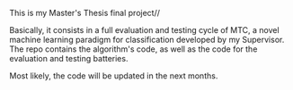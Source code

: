 This is my Master's Thesis final project//

Basically, it consists in a full evaluation and testing cycle of MTC, a novel machine learning paradigm for classification developed by my Supervisor. 
The repo contains the algorithm's code, as well as the code for the evaluation and testing batteries. 

Most likely, the code will be updated in the next months.
